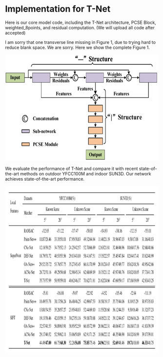 # Implementation for T-Net
Here is our core model code, including the T-Net architecture, PCSE Block, weighted_8points, and residual computation. (We will upload all code after accepted)

I am sorry that one transverse line missing in Figure 1, due to trying hard to reduce blank space. We are sorry. Here we show the complete Figure 1.
<div align=center><img src=https://github.com/ZCBhope/T-Net/blob/main/T-Net_main.pdf width="500" height="350" ></div>

We evaluate the performance of T-Net and compare it with recent state-of-the-art methods on outdoor YFCC100M and indoor SUN3D. Our network achieves state-of-the-art performance.
<div align=center><img src=https://github.com/ZCBhope/T-Net/blob/main/Table.png width="850" height="550" ></div>

